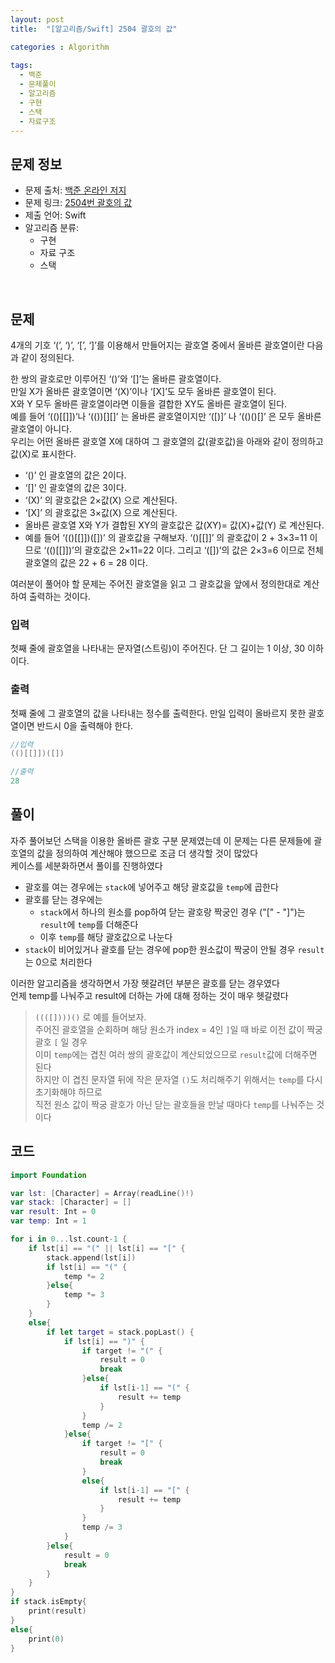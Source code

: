 ```yaml
---
layout: post
title:  "[알고리즘/Swift] 2504 괄호의 값"

categories : Algorithm
  
tags:
  - 백준
  - 문제풀이
  - 알고리즘
  - 구현
  - 스택
  - 자료구조
---
```


## 문제 정보
 - 문제 출처: [백준 온라인 저지](http://boj.kr/)
 - 문제 링크: [2504번 괄호의 값](https://www.acmicpc.net/problem/2504)
 - 제출 언어: Swift
 - 알고리즘 분류: 
    - 구현
    - 자료 구조
    - 스택

 <br>

## 문제
4개의 기호 ‘(’, ‘)’, ‘[’, ‘]’를 이용해서 만들어지는 괄호열 중에서 올바른 괄호열이란 다음과 같이 정의된다.   

한 쌍의 괄호로만 이루어진 ‘()’와 ‘[]’는 올바른 괄호열이다.   
만일 X가 올바른 괄호열이면 ‘(X)’이나 ‘[X]’도 모두 올바른 괄호열이 된다.   
X와 Y 모두 올바른 괄호열이라면 이들을 결합한 XY도 올바른 괄호열이 된다.   
예를 들어 ‘(()[[]])’나 ‘(())[][]’ 는 올바른 괄호열이지만 ‘([)]’ 나 ‘(()()[]’ 은 모두 올바른 괄호열이 아니다.    
우리는 어떤 올바른 괄호열 X에 대하여 그 괄호열의 값(괄호값)을 아래와 같이 정의하고 값(X)로 표시한다.   

- ‘()’ 인 괄호열의 값은 2이다.
- ‘[]’ 인 괄호열의 값은 3이다.
- ‘(X)’ 의 괄호값은 2×값(X) 으로 계산된다.
- ‘[X]’ 의 괄호값은 3×값(X) 으로 계산된다.
- 올바른 괄호열 X와 Y가 결합된 XY의 괄호값은 값(XY)= 값(X)+값(Y) 로 계산된다.
- 예를 들어 ‘(()[[]])([])’ 의 괄호값을 구해보자. ‘()[[]]’ 의 괄호값이 2 + 3×3=11 이므로 ‘(()[[]])’의 괄호값은 2×11=22 이다. 그리고 ‘([])’의 값은 2×3=6 이므로 전체 괄호열의 값은 22 + 6 = 28 이다.

여러분이 풀어야 할 문제는 주어진 괄호열을 읽고 그 괄호값을 앞에서 정의한대로 계산하여 출력하는 것이다.

### 입력
첫째 줄에 괄호열을 나타내는 문자열(스트링)이 주어진다. 단 그 길이는 1 이상, 30 이하이다.   
### 출력
첫째 줄에 그 괄호열의 값을 나타내는 정수를 출력한다. 만일 입력이 올바르지 못한 괄호열이면 반드시 0을 출력해야 한다.   

```swift
//입력
(()[[]])([])

//출력
28
```

## 풀이
자주 풀어보던 스택을 이용한 올바른 괄호 구분 문제였는데 이 문제는 다른 문제들에 괄호열의 값을 정의하여 계산해야 했으므로 조금 더 생각할 것이 많았다   
케이스를 세분화하면서 풀이를 진행하였다   
- 괄호를 여는 경우에는 `stack`에 넣어주고 해당 괄호값을 `temp`에 곱한다
- 괄호를 닫는 경우에는 
  - `stack`에서 하나의 원소를 pop하여 닫는 괄호랑 짝궁인 경우 ("[" - "]")는 `result`에 `temp`를 더해준다
  - 이후 `temp`를 해당 괄호값으로 나눈다   
- `stack`이 비어있거나 괄호를 닫는 경우에 pop한 원소값이 짝궁이 안될 경우 `result`는 0으로 처리한다   

이러한 알고리즘을 생각하면서 가장 헷갈려던 부분은 괄호를 닫는 경우였다   
언제 temp를 나눠주고 result에 더하는 가에 대해 정하는 것이 매우 헷갈렸다   
> `((([])))()` 로 예를 들어보자.  
주어진 괄호열을 순회하며 해당 원소가 index = 4인 `]`일 때 바로 이전 값이 짝궁 괄호 `[` 일 경우    
이미 `temp`에는 겹친 여러 쌍의 괄호값이 계산되었으므로 `result`값에 더해주면 된다    
하지만 이 겹친 문자열 뒤에 작은 문자열 `()`도 처리해주기 위해서는 `temp`를 다시 초기화해야 하므로    
직전 원소 값이 짝궁 괄호가 아닌 닫는 괄호들을 만날 때마다 `temp`를 나눠주는 것이다    

## 코드

```swift
import Foundation

var lst: [Character] = Array(readLine()!)
var stack: [Character] = []
var result: Int = 0
var temp: Int = 1

for i in 0...lst.count-1 {
    if lst[i] == "(" || lst[i] == "[" {
        stack.append(lst[i])
        if lst[i] == "(" {
            temp *= 2
        }else{
            temp *= 3
        }
    }
    else{
        if let target = stack.popLast() {
            if lst[i] == ")" {
                if target != "(" {
                    result = 0
                    break
                }else{
                    if lst[i-1] == "(" {
                        result += temp
                    }
                }
                temp /= 2
            }else{
                if target != "[" {
                    result = 0
                    break
                }
                else{
                    if lst[i-1] == "[" {
                        result += temp
                    }
                }
                temp /= 3
            }
        }else{
            result = 0
            break
        }
    }
}
if stack.isEmpty{
    print(result)
}
else{
    print(0)
}
```
